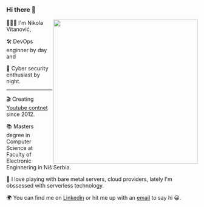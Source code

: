 ### Hi there 👋

<img align='right' src="https://github-readme-stats.vercel.app/api?username=NVitanovic&count_private=true&show_icons=true&theme=algolia" width="380">

👨🏻‍💻 I'm Nikola Vitanović, 

🛠️ DevOps enginner by day and 

🔐 Cyber security enthusiast by night.

<hr>

🎬 Creating [Youtube contnet](https://www.youtube.com/@NVitanovic) since 2012.

📚 Masters degree in Computer Science at Faculty of Electronic Enginnering in Niš Serbia.

🧩 I love playing with bare metal servers, cloud providers, lately I'm obssessed with serverless technology.

🌍 You can find me on [Linkedin](https://vitanovic.net) or hit me up with an [email](mailto:nikola@vitanovic.net) to say hi 😀.
